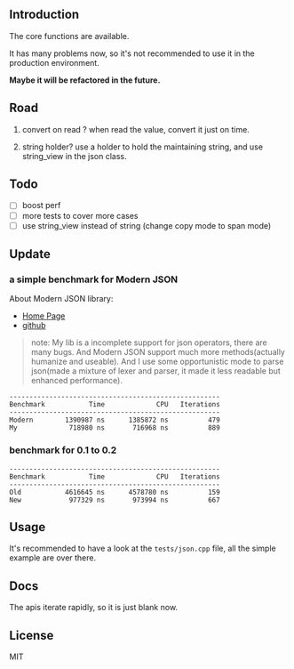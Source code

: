 ## Introduction

The core functions are available.

It has many problems now, so it's not recommended to use it in the production environment.

**Maybe it will be refactored in the future.**

## Road

1. convert on read ?
  when read the value, convert it just on time.

2. string holder?
  use a holder to hold the maintaining string, and use string_view in the json class.

## Todo

- [ ] boost perf
- [ ] more tests to cover more cases
- [ ] use string_view instead of string (change copy mode to span mode)

## Update

### a simple benchmark for Modern JSON

About Modern JSON library:
 - [Home Page](https://json.nlohmann.me/)
 - [github](https://github.com/nlohmann/json)

>note:
> My lib is a incomplete support for json operators, there are many bugs.
> And Modern JSON support much more methods(actually humanize and useable).
> And I use some opportunistic mode to parse json(made a mixture of lexer and parser, it made it less readable but enhanced performance).

```
-----------------------------------------------------
Benchmark           Time             CPU   Iterations
-----------------------------------------------------
Modern        1390987 ns      1385872 ns          479
My             718980 ns       716968 ns          889
```

### benchmark for 0.1 to 0.2

```shell
-----------------------------------------------------
Benchmark           Time             CPU   Iterations
-----------------------------------------------------
Old           4616645 ns      4578780 ns          159
New            977329 ns       973994 ns          667
```

## Usage

It's recommended to have a look at the `tests/json.cpp` file, all the simple example are over there.

## Docs

The apis iterate rapidly, so it is just blank now.

## License

MIT